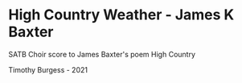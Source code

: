 # High Country Weather - James K Baxter

SATB Choir score to James Baxter's poem High Country

Timothy Burgess - 2021
